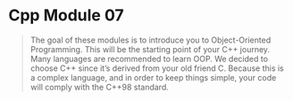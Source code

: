 # Cpp Module 07

> The goal of these modules is to introduce you to Object-Oriented Programming.
> This will be the starting point of your C++ journey. Many languages are recommended
> to learn OOP. We decided to choose C++ since it’s derived from your old friend C.
> Because this is a complex language, and in order to keep things simple, your code will
> comply with the C++98 standard.
